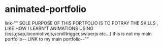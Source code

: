 # animated-portfolio

link-""
SOLE PURPOSE OF THIS PORTFOLIO IS TO POTRAY THE SKILLS , LIKE HOW I LEARN'T ANIMATIONS USING (css,gsap,locomotivejs,scrolltrigger,swiperjs etc...)
this is not my main portfolio--
LINK to my main portfolio--""
 
